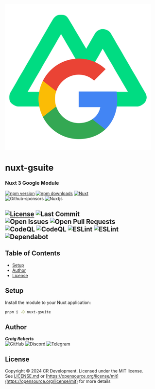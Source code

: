 ![nuxt-gsuite](.github/images/nuxt-gsuite.png)
# nuxt-gsuite  
### Nuxt 3 Google Module

[![npm version][npm-version-src]][npm-version-href]
[![npm downloads][npm-downloads-src]][npm-downloads-href]
[![Nuxt][nuxt-src]][nuxt-href]  
![Github-sponsors](https://img.shields.io/badge/sponsor-30363D?style=for-the-badge&logo=GitHub-Sponsors&logoColor=#EA4AAA)
![Nuxtjs](https://img.shields.io/badge/Nuxt-002E3B?style=for-the-badge&logo=nuxtdotjs&logoColor=#00DC82)

[![License][license-src]][license-href]
![Last Commit](https://img.shields.io/github/last-commit/moldypenguins/nuxt-gsuite?style=for-the-badge&logo=GitHub)  
![Open Issues](https://img.shields.io/github/issues-raw/moldypenguins/nuxt-gsuite?style=for-the-badge&logo=GitHub)
![Open Pull Requests](https://img.shields.io/github/issues-pr-raw/moldypenguins/nuxt-gsuite?style=for-the-badge&logo=GitHub)  
![CodeQL](https://img.shields.io/github/actions/workflow/status/moldypenguins/nuxt-gsuite/codeql.yml?label=CodeQL&logo=github&style=for-the-badge)
![CodeQL](https://img.shields.io/badge/CodeQL-0F305F?style=for-the-badge&logo=codeql&logoColor=white)
![ESLint](https://img.shields.io/github/actions/workflow/status/moldypenguins/nuxt-gsuite/eslint.yml?label=ESLint&logo=eslint&style=for-the-badge)
![ESLint](https://img.shields.io/badge/ESLint-4B3263?style=for-the-badge&logo=eslint&logoColor=white)
![Dependabot][dependabot-src]
---

## Table of Contents

- [Setup](#setup)
- [Author](#author)
- [License](#license)

## Setup

Install the module to your Nuxt application:

```bash
pnpm i -D nuxt-gsuite
```

## Author

_**Craig Roberts**_  
[![GitHub](https://img.shields.io/badge/moldypenguins-6e5494?labelColor=555555&logo=github&style=for-the-badge)](https://github.com/moldypenguins)
[![Discord](https://img.shields.io/badge/@moldypenguins-5865F2?labelColor=555555&logo=discord&style=for-the-badge)](https://discordapp.com/users/346771877211144194)
[![Telegram](https://img.shields.io/badge/@moldypenguins-27A7E7?labelColor=555555&logo=telegram&style=for-the-badge)](https://t.me/moldypenguins)

## License

Copyright © 2024 CR Development. Licensed under the MIT license.  
See [LICENSE.md](LICENSE.md) or [https://opensource.org/license/mit](https://opensource.org/license/mit) for more details

<!-- Badges -->

[npm-version-src]: https://img.shields.io/npm/v/nuxt-gsuite/latest.svg?style=flat&colorA=020420&colorB=00DC82
[npm-version-href]: https://npmjs.com/package/nuxt-gsuite

[npm-downloads-src]: https://img.shields.io/npm/dm/nuxt-gsuite.svg?style=flat&colorA=020420&colorB=00DC82
[npm-downloads-href]: https://npmjs.com/package/nuxt-gsuite

[license-src]: https://img.shields.io/npm/l/nuxt-gsuite.svg?logo=MIT&style=for-the-badge&color=BD0000
[license-href]: https://npmjs.com/package/nuxt-gsuite

[nuxt-src]: https://img.shields.io/badge/Nuxt-020420?logo=nuxt.js
[nuxt-href]: https://nuxt.com


[dependabot-src]: https://img.shields.io/badge/dependabot-025E8C?style=for-the-badge&logo=dependabot&logoColor=white
